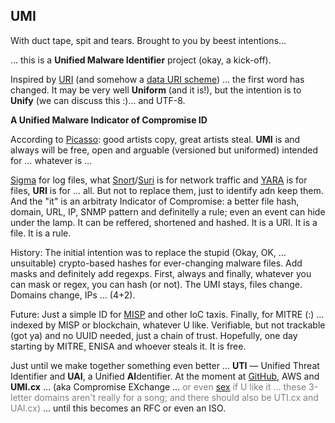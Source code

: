 ## UMI

With duct tape, spit and tears. Brought to you by beest intentions…

… this is a **Unified Malware Identifier** project (okay, a kick-off).

Inspired by [URI](https://en.wikipedia.org/wiki/Uniform_Resource_Identifier) (and somehow a [data URI scheme](https://en.wikipedia.org/wiki/Data_URI_scheme)) … the first word has changed. It may be very well **Uniform** (and it is!), but the intention is to **Unify** (we can discuss this :)... and UTF-8. 

**A Unified Malware Indicator of Compromise ID**

According to [Picasso](https://www.quora.com/What-did-Picasso-mean-when-he-joked-good-artists-copy-great-artists-steal-Did-he-really-say-this-or-did-someone-else-say-it?share=1): good artists copy, great artists steal. **UMI** is and always will be free, open and arguable (versioned but uniformed) intended for … whatever is ...

[Sigma](https://github.com/SigmaHQ/sigma) for log files, what [Snort](https://www.snort.org/)/[Suri](https://suricata.readthedocs.io/en/suricata-6.0.0/rules/) is for network traffic and [YARA](https://github.com/VirusTotal/yara) is for files, **URI** is for ... all. But not to replace them, just to identify adn keep them. And the "it" is an arbitraty Indicator of Compromise: a better file hash, domain, URL, IP, SNMP pattern and definitelly a rule; even an event can hide under the lamp. It can be reffered, shortened and hashed. It is a URI. It is a file. It is a rule.

History: The initial intention was to replace the stupid (Okay, OK, … unsuitable) crypto-based hashes for ever-changing malware files. Add masks and definitely add regexps. First, always and finally, whatever you can mask or regex, you can hash (or not). The UMI stays, files change. Domains change, IPs … (4+2).

Future: Just a simple ID for [MISP](https://www.misp-project.org/) and other IoC taxis. Finally, for MITRE (:) … indexed by MISP or blockchain, whatever U like. Verifiable, but not trackable (got ya) and no UUID needed, just a chain of trust. Hopefully, one day starting by MITRE, ENISA and whoever steals it. It is free.

Just until we make together something even better … **UTI** — Unified Threat Identifier and **UAI**, a Unified **AI**dentifier. At the moment at [GitHub](https://github.com/0x0rion/UMI), AWS and **UMI.cx** … (aka Compromise EXchange … <span style="color:gray">or even [sex](https://www.etymonline.com/word/Sex) if U like it … these 3-letter domains aren't really for a song; and there should also be UTI.cx and UAI.cx)</span> … until this becomes an RFC or even an ISO.
